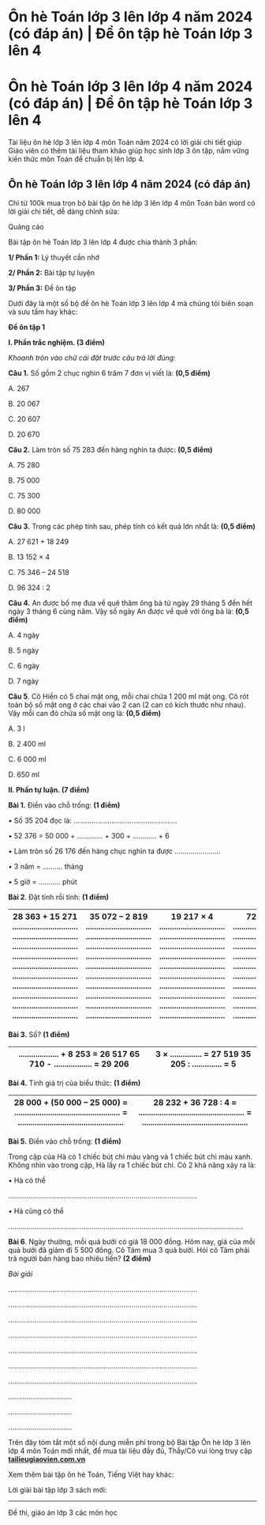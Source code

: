 # Ôn hè Toán lớp 3 lên lớp 4 năm 2024 (có đáp án) | Đề ôn tập hè Toán lớp 3 lên 4

# Ôn hè Toán lớp 3 lên lớp 4 năm 2024 (có đáp án) | Đề ôn tập hè Toán lớp 3 lên 4

Tài liệu ôn hè lớp 3 lên lớp 4 môn Toán năm 2024 có lời giải chi tiết giúp Giáo viên có thêm tài liệu tham khảo giúp học sinh lớp 3 ôn tập, nắm vững kiến thức môn Toán để chuẩn bị lên lớp 4.

## Ôn hè Toán lớp 3 lên lớp 4 năm 2024 (có đáp án)

Chỉ từ 100k mua trọn bộ bài tập ôn hè lớp 3 lên lớp 4 môn Toán bản word có lời giải chi tiết, dễ dàng chỉnh sửa:

Quảng cáo

Bài tập ôn hè Toán lớp 3 lên lớp 4 được chia thành 3 phần:

**1/ Phần 1:** Lý thuyết cần nhớ

**2/ Phần 2:** Bài tập tự luyện

**3/ Phần 3:** Đề ôn tập

Dưới đây là một số bộ đề ôn hè Toán lớp 3 lên lớp 4 mà chúng tôi biên soạn và sưu tầm hay khác:

**Đề ôn tập 1**

**I. Phần trắc nghiệm. (3 điểm)**

_Khoanh tròn vào chữ cái đặt trước câu trả lời đúng:_

**Câu 1.** Số gồm 2 chục nghìn 6 trăm 7 đơn vị viết là: **(0,5 điểm)**

A. 267

B. 20 067

C. 20 607

D. 20 670

**Câu 2.** Làm tròn số 75 283 đến hàng nghìn ta được: **(0,5 điểm)**

A. 75 280

B. 75 000

C. 75 300

D. 80 000

**Câu 3.** Trong các phép tính sau, phép tính có kết quả lớn nhất là: **(0,5 điểm)**

A. 27 621 + 18 249

B. 13 152 × 4

C. 75 346 – 24 518

D. 96 324 : 2

**Câu 4.** An được bố mẹ đưa về quê thăm ông bà từ ngày 29 tháng 5 đến hết ngày 3 tháng 6 cùng năm. Vậy số ngày An được về quê với ông bà là: **(0,5 điểm)**

A. 4 ngày

B. 5 ngày

C. 6 ngày

D. 7 ngày

**Câu 5**. Cô Hiền có 5 chai mật ong, mỗi chai chứa 1 200 ml mật ong. Cô rót toàn bộ số mật ong ở các chai vào 2 can (2 can có kích thước như nhau). Vậy mỗi can đó chứa số mật ong là: **(0,5 điểm)**

A. 3 l

B. 2 400 ml

C. 6 000 ml

D. 650 ml

**II. Phần tự luận. (7 điểm)**

**Bài 1.** Điền vào chỗ trống: **(1 điểm)**

• Số 35 204 đọc là: ....................................................

• 52 376 = 50 000 + ............. + 300 + ............ + 6

• Làm tròn số 26 176 đến hàng chục nghìn ta được .......................

• 3 năm = .......... tháng 

• 5 giờ = ........... phút

**Bài 2**. Đặt tính rồi tính: **(1 điểm)**

28 363 + 15 271 ............................... ............................... ............................... ............................... ............................... ............................... ............................... ............................... ............................... ............................... |  35 072 – 2 819 ............................... ............................... ............................... ............................... ............................... ............................... ............................... ............................... ............................... ............................... |  19 217 × 4 ............................... ............................... ............................... ............................... ............................... ............................... ............................... ............................... ............................... ............................... |  72 681 : 3 ............................... ............................... ............................... ............................... ............................... ............................... ............................... ............................... ............................... ...............................  
---|---|---|---  
  
**Bài 3.** Số? **(1 điểm)**

................... + 8 253 = 26 517 65 710 - .................. = 29 206 |  3 × ............... = 27 519 35 205 : .............. = 5  
---|---  
  
**Bài 4.** Tính giá trị của biểu thức: **(1 điểm)**

28 000 + (50 000 – 25 000) = .................................................. = .................................................. |  28 232 + 36 728 : 4 = .................................................. = ..................................................  
---|---  
  
**Bài 5.** Điền vào chỗ trống: **(1 điểm)**

Trong cặp của Hà có 1 chiếc bút chì màu vàng và 1 chiếc bút chì màu xanh. Không nhìn vào trong cặp, Hà lấy ra 1 chiếc bút chì. Có 2 khả năng xảy ra là:

• Hà có thể

...............................................................................................

• Hà cũng có thể

......................................................................................................................

**Bài 6**. Ngày thường, mỗi quả bưởi có giá 18 000 đồng. Hôm nay, giá của mỗi quả bưởi đã giảm đi 5 500 đồng. Cô Tâm mua 3 quả bưởi. Hỏi cô Tâm phải trả người bán hàng bao nhiêu tiền? **(2 điểm)**

_Bài giải_

...............................................................................................

...............................................................................................

...............................................................................................

...............................................................................................

...............................................................................................

...............................................................................................

...............................................................................................

  


................................

................................

................................

Trên đây tóm tắt một số nội dung miễn phí trong bộ Bài tập Ôn hè lớp 3 lên lớp 4 môn Toán mới nhất, để mua tài liệu đầy đủ, Thầy/Cô vui lòng truy cập [**tailieugiaovien.com.vn**](https://tailieugiaovien.com.vn/)

Xem thêm bài tập ôn hè Toán, Tiếng Việt hay khác:

Lời giải bài tập lớp 3 sách mới:

* * *

Đề thi, giáo án lớp 3 các môn học
